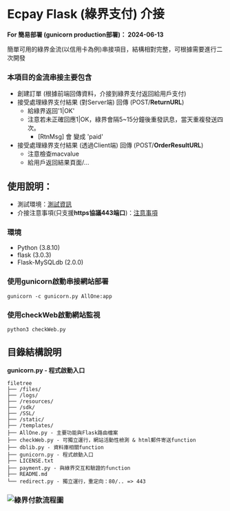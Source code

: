 # Ecpay Flask (綠界支付) 介接
**For 簡易部署 (gunicorn production部署)： 2024-06-13**

簡單可用的綠界金流(以信用卡為例)串接項目，結構相對完整，可根據需要進行二次開發

### 本項目的金流串接主要包含

* 創建訂單 (根據前端回傳資料，介接到綠界支付返回給用戶支付)
* 接受處理綠界支付結果 (對Server端) 回傳 (POST/**ReturnURL**)
    * 給綠界返回'1|OK'
    * 注意若未正確回應1|OK，綠界會隔5~15分鐘後重發訊息，當天重複發送四次。
        * [RtnMsg] 會 變成 'paid'
* 接受處理綠界支付結果 (透過Client端) 回傳 (POST/**OrderResultURL**)
    * 注意檢查macvalue
    * 給用戶返回結果頁面/...


## 使用說明：
- 測試環境：[測試資訊](https://developers.ecpay.com.tw/?p=2856)
- 介接注意事項(只支援**https協議443端口**)：[注意事項](https://developers.ecpay.com.tw/?p=2858)
### 環境
* Python (3.8.10) 
* flask (3.0.3)
* Flask-MySQLdb (2.0.0)
### 使用gunicorn啟動串接網站部署
```
gunicorn -c gunicorn.py AllOne:app
```

### 使用checkWeb啟動網站監視
```
python3 checkWeb.py
```

## 目錄結構說明

**gunicorn.py - 程式啟動入口**

```
filetree 
├── /files/
├── /logs/
├── /resources/
├── /sdk/
├── /SSL/
├── /static/
├── /templates/
├── AllOne.py - 主要功能與Flask路由檔案
├── checkWeb.py - 可獨立運行，網站活動性檢測 & html郵件寄送function
├── dblib.py - 資料庫相關function
├── gunicorn.py - 程式啟動入口
├── LICENSE.txt
├── payment.py - 與綠界交互和驗證的function
├── README.md
└── redirect.py - 獨立運行，重定向：80/.. => 443
```
### ![綠界付款流程圖](https://developers.ecpay.com.tw/wp-content/uploads/2022/01/%E5%85%A8%E6%96%B9%E4%BD%8D%E4%BB%98%E6%AC%BE%E4%BA%A4%E6%98%93%E6%B5%81%E7%A8%8B2022-5-1024x727.png)

